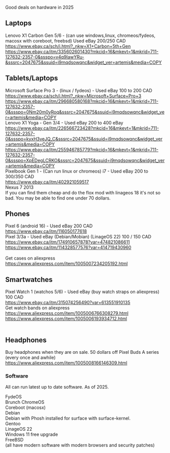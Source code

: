 Good deals on hardware in 2025

## Laptops
Lenovo X1 Carbon Gen 5/6 - (can use windows,linux, chromeos/fydeos, macosx with coreboot, freebsd) Used eBay 200/250 CAD<br>
https://www.ebay.ca/sch/i.html?_nkw=X1+Carbon+5th+Gen<br>
https://www.ebay.ca/itm/335602601430?mkcid=16&mkevt=1&mkrid=711-127632-2357-0&ssspo=v4q9IawYRu-&sssrc=2047675&ssuid=i9mqdsowqnc&widget_ver=artemis&media=COPY<br>

## Tablets/Laptops
Microsoft Surface Pro 3 - (linux / fydeos) - Used eBay 100 to 200 CAD<br> 
https://www.ebay.ca/sch/i.html?_nkw=Microsoft+Surface+Pro+3<br>
https://www.ebay.ca/itm/296680580168?mkcid=16&mkevt=1&mkrid=711-127632-2357-0&ssspo=0Nm20m0yRoq&sssrc=2047675&ssuid=i9mqdsowqnc&widget_ver=artemis&media=COPY<br>
Lenovo X1 Yoga - Gen 3/4 - Used eBay 200 to 400 eBay<br>
https://www.ebay.ca/itm/226566723428?mkcid=16&mkevt=1&mkrid=711-127632-2357-0&ssspo=kyxH3veJQ_C&sssrc=2047675&ssuid=i9mqdsowqnc&widget_ver=artemis&media=COPY<br>
https://www.ebay.ca/itm/255946785779?mkcid=16&mkevt=1&mkrid=711-127632-2357-0&ssspo=XpEDegLCRKO&sssrc=2047675&ssuid=i9mqdsowqnc&widget_ver=artemis&media=COPY<br>
Pixelbook Gen 1 - (Can run linux or chromeos) i7 - Used eBay 200 to 300/350 CAD<br>
https://www.ebay.ca/itm/402921059517<br>
Nexus 7 2013<br>
If you can find them cheap and do the flox mod with linageos 18 it's not so bad. You may be able to find one under 70 dollars.<br>

## Phones
Pixel 6 (android 16) - Used eBay 200 CAD<br>
https://www.ebay.ca/itm/116050177618<br>
Pixel 3/3a - Used eBay (Debian/Mobian) (LinageOS 22) 100 / 150 CAD<br>
https://www.ebay.ca/itm/174910657878?var=474821086611<br>
https://www.ebay.ca/itm/114328577576?var=414719430960<br>
<br>
Get cases on aliexpress<br>
https://www.aliexpress.com/item/1005007234205192.html<br>

## Smartwatches
Pixel Watch 1 (watchos 5/6) - Used eBay (buy watch straps on aliexpress) 100 CAD<br>
https://www.ebay.ca/itm/315074256490?var=613551910135
<br>
Get watch bands on aliexpress<br>
https://www.aliexpress.com/item/1005006766308279.html<br>
https://www.aliexpress.com/item/1005006193934712.html<br>
<br>

## Headphones
Buy headphones when they are on sale. 50 dollars off Pixel Buds A series (every once and awhile)<br>
https://www.aliexpress.com/item/1005008166146309.html<br>

### Software
All can run latest up to date software. As of 2025.

FydeOS<br>
Brunch ChromeOS<br>
Coreboot (macosx)<br>
Debian<br>
Debian with Phosh installed for surface with surface-kernel.<br>
Gentoo<br>
LinageOS 22<br>
Windows 11 free upgrade<br>
FreeBSD<br>
(all have modern software with modern browsers and security patches)

